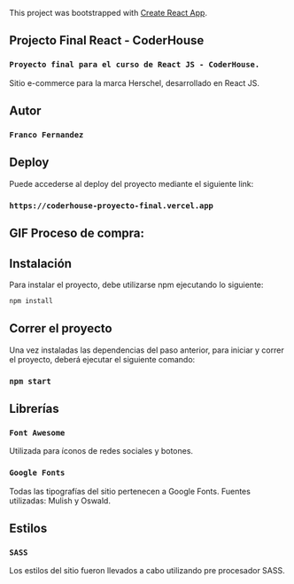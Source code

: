 This project was bootstrapped with [Create React App](https://github.com/facebook/create-react-app).

## Projecto Final React - CoderHouse 
### `Proyecto final para el curso de React JS - CoderHouse.`
Sitio e-commerce para la marca Herschel, desarrollado en React JS.

## Autor 
### `Franco Fernandez`

## Deploy 
Puede accederse al deploy del proyecto mediante el siguiente link:
### `https://coderhouse-proyecto-final.vercel.app`

## GIF Proceso de compra:

## Instalación
Para instalar el proyecto, debe utilizarse npm ejecutando lo siguiente:
```bash
npm install
```

## Correr el proyecto
Una vez instaladas las dependencias del paso anterior, para iniciar y correr el proyecto, deberá ejecutar el siguiente comando:
### `npm start`

## Librerías 
### `Font Awesome`
Utilizada para íconos de redes sociales y botones.

### `Google Fonts`
Todas las tipografías del sitio pertenecen a Google Fonts. Fuentes utilizadas: Mulish y Oswald.

## Estilos 
### `SASS`
Los estilos del sitio fueron llevados a cabo utilizando pre procesador SASS. 


